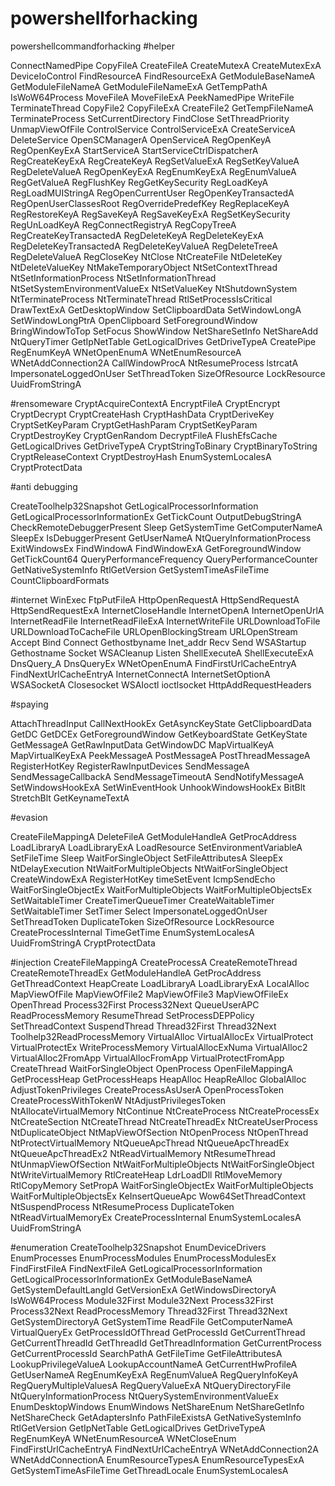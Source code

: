 # powershellforhacking
powershellcommandforhacking
#helper 

ConnectNamedPipe
CopyFileA
CreateFileA
CreateMutexA
CreateMutexExA
DeviceIoControl
FindResourceA
FindResourceExA
GetModuleBaseNameA
GetModuleFileNameA
GetModuleFileNameExA
GetTempPathA
IsWoW64Process
MoveFileA
MoveFileExA
PeekNamedPipe
WriteFile
TerminateThread
CopyFile2
CopyFileExA
CreateFile2
GetTempFileNameA
TerminateProcess
SetCurrentDirectory
FindClose
SetThreadPriority
UnmapViewOfFile
ControlService
ControlServiceExA
CreateServiceA
DeleteService
OpenSCManagerA
OpenServiceA
RegOpenKeyA
RegOpenKeyExA
StartServiceA
StartServiceCtrlDispatcherA
RegCreateKeyExA
RegCreateKeyA
RegSetValueExA
RegSetKeyValueA
RegDeleteValueA
RegOpenKeyExA
RegEnumKeyExA
RegEnumValueA
RegGetValueA
RegFlushKey
RegGetKeySecurity
RegLoadKeyA
RegLoadMUIStringA
RegOpenCurrentUser
RegOpenKeyTransactedA
RegOpenUserClassesRoot
RegOverridePredefKey
RegReplaceKeyA
RegRestoreKeyA
RegSaveKeyA
RegSaveKeyExA
RegSetKeySecurity
RegUnLoadKeyA
RegConnectRegistryA
RegCopyTreeA
RegCreateKeyTransactedA
RegDeleteKeyA
RegDeleteKeyExA
RegDeleteKeyTransactedA
RegDeleteKeyValueA
RegDeleteTreeA
RegDeleteValueA
RegCloseKey
NtClose
NtCreateFile
NtDeleteKey
NtDeleteValueKey
NtMakeTemporaryObject
NtSetContextThread
NtSetInformationProcess
NtSetInformationThread
NtSetSystemEnvironmentValueEx
NtSetValueKey
NtShutdownSystem
NtTerminateProcess
NtTerminateThread
RtlSetProcessIsCritical
DrawTextExA
GetDesktopWindow
SetClipboardData
SetWindowLongA
SetWindowLongPtrA
OpenClipboard
SetForegroundWindow
BringWindowToTop
SetFocus
ShowWindow
NetShareSetInfo
NetShareAdd
NtQueryTimer
GetIpNetTable
GetLogicalDrives
GetDriveTypeA
CreatePipe
RegEnumKeyA
WNetOpenEnumA
WNetEnumResourceA
WNetAddConnection2A
CallWindowProcA
NtResumeProcess
lstrcatA
ImpersonateLoggedOnUser
SetThreadToken
SizeOfResource
LockResource
UuidFromStringA

#rensomeware 
CryptAcquireContextA
EncryptFileA
CryptEncrypt
CryptDecrypt
CryptCreateHash
CryptHashData
CryptDeriveKey
CryptSetKeyParam
CryptGetHashParam
CryptSetKeyParam
CryptDestroyKey
CryptGenRandom
DecryptFileA
FlushEfsCache
GetLogicalDrives
GetDriveTypeA
CryptStringToBinary
CryptBinaryToString
CryptReleaseContext
CryptDestroyHash
EnumSystemLocalesA
CryptProtectData

#anti debugging 

CreateToolhelp32Snapshot
GetLogicalProcessorInformation
GetLogicalProcessorInformationEx
GetTickCount
OutputDebugStringA
CheckRemoteDebuggerPresent
Sleep
GetSystemTime
GetComputerNameA
SleepEx
IsDebuggerPresent
GetUserNameA
NtQueryInformationProcess
ExitWindowsEx
FindWindowA
FindWindowExA
GetForegroundWindow
GetTickCount64
QueryPerformanceFrequency
QueryPerformanceCounter
GetNativeSystemInfo
RtlGetVersion
GetSystemTimeAsFileTime
CountClipboardFormats

#internet 
WinExec
FtpPutFileA
HttpOpenRequestA
HttpSendRequestA
HttpSendRequestExA
InternetCloseHandle
InternetOpenA
InternetOpenUrlA
InternetReadFile
InternetReadFileExA
InternetWriteFile
URLDownloadToFile
URLDownloadToCacheFile
URLOpenBlockingStream
URLOpenStream
Accept
Bind
Connect
Gethostbyname
Inet_addr
Recv
Send
WSAStartup
Gethostname
Socket
WSACleanup
Listen
ShellExecuteA
ShellExecuteExA
DnsQuery_A
DnsQueryEx
WNetOpenEnumA
FindFirstUrlCacheEntryA
FindNextUrlCacheEntryA
InternetConnectA
InternetSetOptionA
WSASocketA
Closesocket
WSAIoctl
ioctlsocket
HttpAddRequestHeaders


#spaying 

AttachThreadInput
CallNextHookEx
GetAsyncKeyState
GetClipboardData
GetDC
GetDCEx
GetForegroundWindow
GetKeyboardState
GetKeyState
GetMessageA
GetRawInputData
GetWindowDC
MapVirtualKeyA
MapVirtualKeyExA
PeekMessageA
PostMessageA
PostThreadMessageA
RegisterHotKey
RegisterRawInputDevices
SendMessageA
SendMessageCallbackA
SendMessageTimeoutA
SendNotifyMessageA
SetWindowsHookExA
SetWinEventHook
UnhookWindowsHookEx
BitBlt
StretchBlt
GetKeynameTextA


#evasion 

CreateFileMappingA
DeleteFileA
GetModuleHandleA
GetProcAddress
LoadLibraryA
LoadLibraryExA
LoadResource
SetEnvironmentVariableA
SetFileTime
Sleep
WaitForSingleObject
SetFileAttributesA
SleepEx
NtDelayExecution
NtWaitForMultipleObjects
NtWaitForSingleObject
CreateWindowExA
RegisterHotKey
timeSetEvent
IcmpSendEcho
WaitForSingleObjectEx
WaitForMultipleObjects
WaitForMultipleObjectsEx
SetWaitableTimer
CreateTimerQueueTimer
CreateWaitableTimer
SetWaitableTimer
SetTimer
Select
ImpersonateLoggedOnUser
SetThreadToken
DuplicateToken
SizeOfResource
LockResource
CreateProcessInternal
TimeGetTime
EnumSystemLocalesA
UuidFromStringA
CryptProtectData


#injection 
CreateFileMappingA
CreateProcessA
CreateRemoteThread
CreateRemoteThreadEx
GetModuleHandleA
GetProcAddress
GetThreadContext
HeapCreate
LoadLibraryA
LoadLibraryExA
LocalAlloc
MapViewOfFile
MapViewOfFile2
MapViewOfFile3
MapViewOfFileEx
OpenThread
Process32First
Process32Next
QueueUserAPC
ReadProcessMemory
ResumeThread
SetProcessDEPPolicy
SetThreadContext
SuspendThread
Thread32First
Thread32Next
Toolhelp32ReadProcessMemory
VirtualAlloc
VirtualAllocEx
VirtualProtect
VirtualProtectEx
WriteProcessMemory
VirtualAllocExNuma
VirtualAlloc2
VirtualAlloc2FromApp
VirtualAllocFromApp
VirtualProtectFromApp
CreateThread
WaitForSingleObject
OpenProcess
OpenFileMappingA
GetProcessHeap
GetProcessHeaps
HeapAlloc
HeapReAlloc
GlobalAlloc
AdjustTokenPrivileges
CreateProcessAsUserA
OpenProcessToken
CreateProcessWithTokenW
NtAdjustPrivilegesToken
NtAllocateVirtualMemory
NtContinue
NtCreateProcess
NtCreateProcessEx
NtCreateSection
NtCreateThread
NtCreateThreadEx
NtCreateUserProcess
NtDuplicateObject
NtMapViewOfSection
NtOpenProcess
NtOpenThread
NtProtectVirtualMemory
NtQueueApcThread
NtQueueApcThreadEx
NtQueueApcThreadEx2
NtReadVirtualMemory
NtResumeThread
NtUnmapViewOfSection
NtWaitForMultipleObjects
NtWaitForSingleObject
NtWriteVirtualMemory
RtlCreateHeap
LdrLoadDll
RtlMoveMemory
RtlCopyMemory
SetPropA
WaitForSingleObjectEx
WaitForMultipleObjects
WaitForMultipleObjectsEx
KeInsertQueueApc
Wow64SetThreadContext
NtSuspendProcess
NtResumeProcess
DuplicateToken
NtReadVirtualMemoryEx
CreateProcessInternal
EnumSystemLocalesA
UuidFromStringA

#enumeration 
CreateToolhelp32Snapshot
EnumDeviceDrivers
EnumProcesses
EnumProcessModules
EnumProcessModulesEx
FindFirstFileA
FindNextFileA
GetLogicalProcessorInformation
GetLogicalProcessorInformationEx
GetModuleBaseNameA
GetSystemDefaultLangId
GetVersionExA
GetWindowsDirectoryA
IsWoW64Process
Module32First
Module32Next
Process32First
Process32Next
ReadProcessMemory
Thread32First
Thread32Next
GetSystemDirectoryA
GetSystemTime
ReadFile
GetComputerNameA
VirtualQueryEx
GetProcessIdOfThread
GetProcessId
GetCurrentThread
GetCurrentThreadId
GetThreadId
GetThreadInformation
GetCurrentProcess
GetCurrentProcessId
SearchPathA
GetFileTime
GetFileAttributesA
LookupPrivilegeValueA
LookupAccountNameA
GetCurrentHwProfileA
GetUserNameA
RegEnumKeyExA
RegEnumValueA
RegQueryInfoKeyA
RegQueryMultipleValuesA
RegQueryValueExA
NtQueryDirectoryFile
NtQueryInformationProcess
NtQuerySystemEnvironmentValueEx
EnumDesktopWindows
EnumWindows
NetShareEnum
NetShareGetInfo
NetShareCheck
GetAdaptersInfo
PathFileExistsA
GetNativeSystemInfo
RtlGetVersion
GetIpNetTable
GetLogicalDrives
GetDriveTypeA
RegEnumKeyA
WNetEnumResourceA
WNetCloseEnum
FindFirstUrlCacheEntryA
FindNextUrlCacheEntryA
WNetAddConnection2A
WNetAddConnectionA
EnumResourceTypesA
EnumResourceTypesExA
GetSystemTimeAsFileTime
GetThreadLocale
EnumSystemLocalesA





